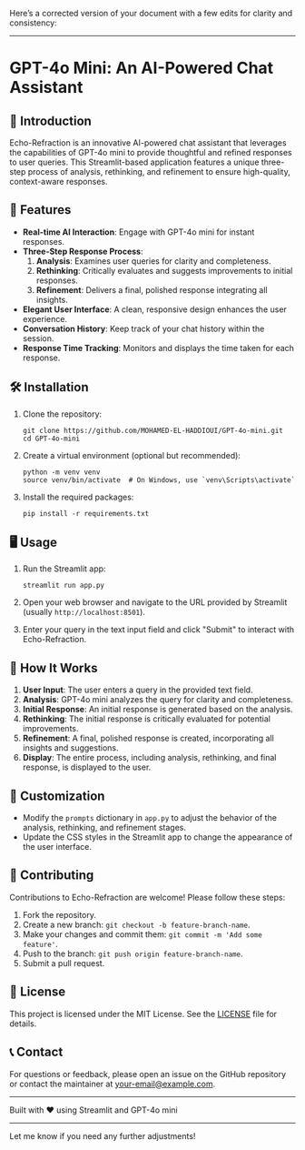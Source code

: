 Here’s a corrected version of your document with a few edits for clarity and consistency:

---

# GPT-4o Mini: An AI-Powered Chat Assistant

## 🌟 Introduction

Echo-Refraction is an innovative AI-powered chat assistant that leverages the capabilities of GPT-4o mini to provide thoughtful and refined responses to user queries. This Streamlit-based application features a unique three-step process of analysis, rethinking, and refinement to ensure high-quality, context-aware responses.

## 🚀 Features

- **Real-time AI Interaction**: Engage with GPT-4o mini for instant responses.
- **Three-Step Response Process**:
  1. **Analysis**: Examines user queries for clarity and completeness.
  2. **Rethinking**: Critically evaluates and suggests improvements to initial responses.
  3. **Refinement**: Delivers a final, polished response integrating all insights.
- **Elegant User Interface**: A clean, responsive design enhances the user experience.
- **Conversation History**: Keep track of your chat history within the session.
- **Response Time Tracking**: Monitors and displays the time taken for each response.

## 🛠 Installation

1. Clone the repository:
   ```
   git clone https://github.com/MOHAMED-EL-HADDIOUI/GPT-4o-mini.git
   cd GPT-4o-mini
   ```

2. Create a virtual environment (optional but recommended):
   ```
   python -m venv venv
   source venv/bin/activate  # On Windows, use `venv\Scripts\activate`
   ```

3. Install the required packages:
   ```
   pip install -r requirements.txt
   ```

## 🖥 Usage

1. Run the Streamlit app:
   ```
   streamlit run app.py
   ```

2. Open your web browser and navigate to the URL provided by Streamlit (usually `http://localhost:8501`).

3. Enter your query in the text input field and click "Submit" to interact with Echo-Refraction.

## 🧠 How It Works

1. **User Input**: The user enters a query in the provided text field.
2. **Analysis**: GPT-4o mini analyzes the query for clarity and completeness.
3. **Initial Response**: An initial response is generated based on the analysis.
4. **Rethinking**: The initial response is critically evaluated for potential improvements.
5. **Refinement**: A final, polished response is created, incorporating all insights and suggestions.
6. **Display**: The entire process, including analysis, rethinking, and final response, is displayed to the user.

## 🎨 Customization

- Modify the `prompts` dictionary in `app.py` to adjust the behavior of the analysis, rethinking, and refinement stages.
- Update the CSS styles in the Streamlit app to change the appearance of the user interface.

## 🤝 Contributing

Contributions to Echo-Refraction are welcome! Please follow these steps:

1. Fork the repository.
2. Create a new branch: `git checkout -b feature-branch-name`.
3. Make your changes and commit them: `git commit -m 'Add some feature'`.
4. Push to the branch: `git push origin feature-branch-name`.
5. Submit a pull request.

## 📄 License

This project is licensed under the MIT License. See the [LICENSE](LICENSE) file for details.

## 📞 Contact

For questions or feedback, please open an issue on the GitHub repository or contact the maintainer at [your-email@example.com](mailto:your-email@example.com).

---

Built with ❤️ using Streamlit and GPT-4o mini

--- 

Let me know if you need any further adjustments!